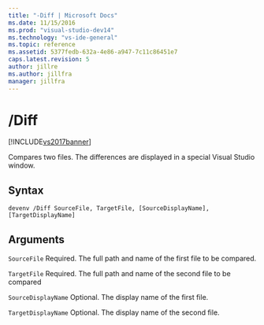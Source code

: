 ```yaml
---
title: "-Diff | Microsoft Docs"
ms.date: 11/15/2016
ms.prod: "visual-studio-dev14"
ms.technology: "vs-ide-general"
ms.topic: reference
ms.assetid: 5377fedb-632a-4e86-a947-7c11c86451e7
caps.latest.revision: 5
author: jillre
ms.author: jillfra
manager: jillfra
---
```

# /Diff
[!INCLUDE[vs2017banner](../../includes/vs2017banner.md)]

Compares two files. The differences are displayed in a special Visual Studio window.

## Syntax

```
devenv /Diff SourceFile, TargetFile, [SourceDisplayName],[TargetDisplayName]
```

## Arguments
 `SourceFile`
 Required. The full path and name of the first file to be compared.

 `TargetFile`
 Required. The full path and name of the second file to be compared

 `SourceDisplayName`
 Optional. The display name of the first file.

 `TargetDisplayName`
 Optional. The display name of the second file.
